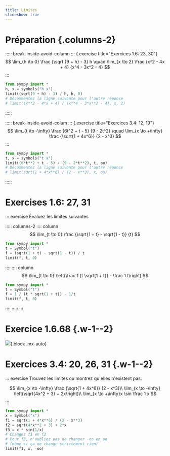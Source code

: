 ```yaml
---
title: Limites
slideshow: true
---
```


# Préparation {.columns-2}

::::: break-inside-avoid-column
::: {.exercise title="Exercices 1.6: 23, 30"}
$$
\lim_{h \to 0} \frac {\sqrt {9 + h} - 3} h
\quad
\lim_{x \to 2} \frac {x^2 - 4x + 4} {x^4 - 3x^2 - 4}
$$
:::

~~~ python {.run}
from sympy import *
h, x = symbols("h x")
limit((sqrt(9 + h) - 3) / h, h, 0)
# Décommentez la ligne suivante pour l'autre réponse
# limit((x**2 - 4*x + 4) / (x**4 - 3*x**2 - 4), x, 2)
~~~
:::::

::::: break-inside-avoid-colum
::: {.exercise title="Exercices 3.4: 12, 19"}
$$
\lim_{t \to -\infty} \frac {6t^2 + t - 5} {9 - 2t^2}
\quad
\lim_{x \to +\infty} \frac {\sqrt{1 + 4x^6}} {2 - x^3}
$$
:::

~~~ python {.run}
from sympy import *
t, x = symbols("t x")
limit((6*t**2 + t - 5) / (9 - 2*t**2), t, oo)
# Décommentez la ligne suivante pour l'autre réponse
# limit(sqrt(1 + 4*x**6) / (2 - x**3), x, oo)
~~~
:::::

# Exercises 1.6: 27, 31

::: exercise
Évaluez les limites suivantes

::::: columns-2
:::: column
$$
\lim_{t \to 0} \frac {\sqrt{1 + t} - \sqrt{1 - t}} {t}
$$

~~~ python {.run}
from sympy import *
t = Symbol("t")
f = (sqrt(1 + t) - sqrt(1 - t)) / t
limit(f, t, 0)
~~~
::::
:::: column
$$
\lim_{t \to 0} \left(\frac 1 {t \sqrt{1 + t}} - \frac 1 t\right)
$$

~~~ python {.run}
from sympy import *
t = Symbol("t")
f = 1 / (t * sqrt(1 + t)) - 1/t
limit(f, t, 0)
~~~
::::
:::::
:::

# Exercice 1.6.68 {.w-1--2}

![](/images/exercises/1.6.68.png){.block .mx-auto}

# Exercices 3.4: 20, 26, 31 {.w-1--2}

::: exercise
Trouvez les limites ou montrez qu'elles n'existent pas:

$$
\lim_{x \to -\infty} \frac {\sqrt{1 + 4x^6}} {2 - x^3}\\
\lim_{x \to -\infty} \left(\sqrt{4x^2 + 3} + 2x\right)\\
\lim_{x \to +\infty}x \sin \frac 1 x
$$
:::

~~~ python {.run}
from sympy import *
x = Symbol("x")
f1 = sqrt(1 + 4*x**6) / (2 - x**3)
f2 = sqrt(4*x**2 + 3) + 2*x
f3 = x * sin(1/x)
# Changez f1 en f2
# Pour f3, n'oubliez pas de changer -oo en oo
# (même si ça ne change strictement rien)
limit(f1, x, -oo)
~~~